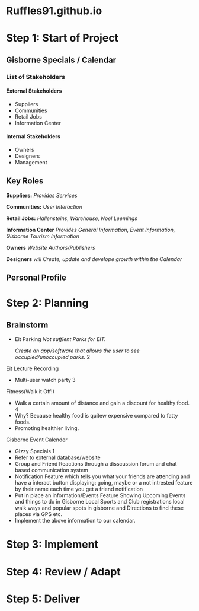 # Ruffles91.github.io

# Step 1: Start of Project

## Gisborne Specials / Calendar

### List of Stakeholders

#### External Stakeholders
- Suppliers
- Communities
- Retail Jobs
- Information Center

#### Internal Stakeholders
- Owners
- Designers
- Management

## Key Roles

**Suppliers:**
*Provides Services*

**Communities:**
*User Interaction*

**Retail Jobs:**
*Hallensteins, Warehouse, Noel Leemings*

**Information Center**
*Provides General Information, Event Information, Gisborne Tourism Information*

**Owners**
*Website Authors/Publishers*

**Designers**
*will Create, update and develope growth within the Calendar*




## Personal Profile

# Step 2: Planning

## Brainstorm

- Eit Parking
  *Not suffient Parks for EIT.*
  
  *Create an app/software that allows the user to see occupied/unoccupied parks.*                       2

Eit Lecture Recording
- Multi-user watch party                                                                              3

Fitness(Walk it Off!)
- Walk a certain amount of distance and gain a discount for healthy food.                             4
- Why? Because healthy food is quitew expensive compared to fatty foods.
- Promoting healthier living.

Gisborne Event Calender
- Gizzy Specials                                                                                      1
- Refer to external database/website                                                       
- Group and Friend Reactions through a disscussion forum and chat based communication system
- Notification Feature which tells you what your friends are attending and have a interact button
  displaying: going, maybe or a not intrested feature by their name each time you get a friend notification   
- Put in place an information/Events Feature Showing Upcoming Events and things to do in Gisborne 
  Local Sports and Club registrations local walk ways and popular spots in gisborne 
  and Directions to find these places via GPS etc.
- Implement the above information to our calendar.


# Step 3: Implement

# Step 4: Review / Adapt

# Step 5: Deliver
